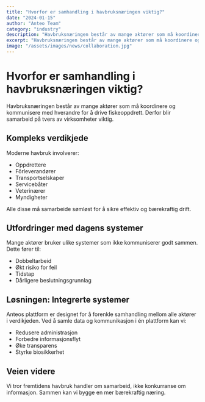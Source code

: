 ```yaml
---
title: "Hvorfor er samhandling i havbruksnæringen viktig?"
date: "2024-01-15"
author: "Anteo Team"
category: "industry"
description: "Havbruksnæringen består av mange aktører som må koordinere og kommunisere effektivt"
excerpt: "Havbruksnæringen består av mange aktører som må koordinere og kommunisere med hverandre for å drive fiskeoppdrett."
image: "/assets/images/news/collaboration.jpg"
---
```


# Hvorfor er samhandling i havbruksnæringen viktig?

Havbruksnæringen består av mange aktører som må koordinere og kommunisere med hverandre for å drive fiskeoppdrett. Derfor blir samarbeid på tvers av virksomheter viktig.

## Kompleks verdikjede

Moderne havbruk involverer:
- Oppdrettere
- Fôrleverandører
- Transportselskaper
- Servicebåter
- Veterinærer
- Myndigheter

Alle disse må samarbeide sømløst for å sikre effektiv og bærekraftig drift.

## Utfordringer med dagens systemer

Mange aktører bruker ulike systemer som ikke kommuniserer godt sammen. Dette fører til:
- Dobbeltarbeid
- Økt risiko for feil
- Tidstap
- Dårligere beslutningsgrunnlag

## Løsningen: Integrerte systemer

Anteos plattform er designet for å forenkle samhandling mellom alle aktører i verdikjeden. Ved å samle data og kommunikasjon i én plattform kan vi:

- Redusere administrasjon
- Forbedre informasjonsflyt
- Øke transparens
- Styrke biosikkerhet

## Veien videre

Vi tror fremtidens havbruk handler om samarbeid, ikke konkurranse om informasjon. Sammen kan vi bygge en mer bærekraftig næring.
